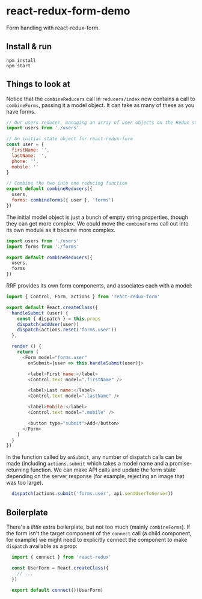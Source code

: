 # react-redux-form-demo

Form handling with react-redux-form.


## Install & run

```shell
npm install
npm start
```


## Things to look at

Notice that the `combineReducers` call in `reducers/index` now contains a call to `combineForms`, passing it a model object. It can take as many of these as you have forms.

```js
// Our users reducer, managing an array of user objects on the Redux store
import users from './users'

// An initial state object for react-redux-form
const user = {
  firstName: '',
  lastName: '',
  phone: '',
  mobile: ''
}

// Combine the two into one reducing function
export default combineReducers({
  users,
  forms: combineForms({ user }, 'forms')
})

```
The initial model object is just a bunch of empty string properties, though they can get more complex. We could move the `combineForms` call out into its own module as it became more complex.

```js
import users from './users'
import forms from './forms'

export default combineReducers({
  users,
  forms
})
```

RRF provides its own form components, and associates each with a model:

```js
import { Control, Form, actions } from 'react-redux-form'

export default React.createClass({
  handleSubmit (user) {
    const { dispatch } = this.props
    dispatch(addUser(user))
    dispatch(actions.reset('forms.user'))
  },

  render () {
    return (
      <Form model="forms.user"
        onSubmit={user => this.handleSubmit(user)}>

        <label>First name:</label>
        <Control.text model=".firstName" />

        <label>Last name:</label>
        <Control.text model=".lastName" />

        <label>Mobile:</label>
        <Control.text model=".mobile" />

        <button type="submit">Add</button>
      </Form>
    )
  }
})

```

In the function called by `onSubmit`, any number of dispatch calls can be made (including `actions.submit` which takes a model name and a promise-returning function. We can make API calls and update the form state depending on the server response (for example, rejecting an image that was too large).

```js
  dispatch(actions.submit('forms.user', api.sendUserToServer))
```


## Boilerplate

There's a _little_ extra boilerplate, but not too much (mainly `combineForms`). If the form isn't the target component of the `connect` call (a child component, for example) we might need to explicitly connect the component to make `dispatch` available as a prop:

```js
  import { connect } from 'react-redux'

  const UserForm = React.createClass({
    // ...
  })

  export default connect()(UserForm)
```
